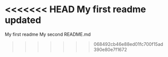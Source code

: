 <<<<<<< HEAD
My first readme updated
=======
My first readme 
My second README.md
>>>>>>> 068492cb46e88ed01fc700f15ad390e80e7f1672
